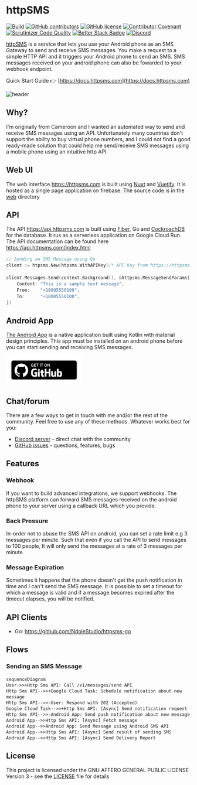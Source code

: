 # httpSMS

[![Build](https://github.com/NdoleStudio/httpsms/actions/workflows/ci.yml/badge.svg)](https://github.com/NdoleStudio/httpsms/actions/workflows/ci.yml)
[![GitHub contributors](https://img.shields.io/github/contributors/NdoleStudio/httpsms)](https://github.com/NdoleStudio/httpsms/graphs/contributors)
[![GitHub license](https://img.shields.io/github/license/NdoleStudio/httpsms?color=brightgreen)](https://github.com/NdoleStudio/httpsms/blob/master/LICENSE)
[![Contributor Covenant](https://img.shields.io/badge/Contributor%20Covenant-2.1-4baaaa.svg)](CODE_OF_CONDUCT.md)
[![Scrutinizer Code Quality](https://scrutinizer-ci.com/g/NdoleStudio/httpsms/badges/quality-score.png?b=main)](https://scrutinizer-ci.com/g/NdoleStudio/httpsms/?branch=main)
[![Better Stack Badge](https://uptime.betterstack.com/status-badges/v1/monitor/ldl5.svg)](https://uptime.betterstack.com/?utm_source=status_badge)
[![Discord](https://img.shields.io/discord/1095778291488653372?label=Discord)](https://discord.gg/kGk8HVqeEZ)

[httpSMS](https://httpsms.com) is a service that lets you use your Android phone as an SMS Gateway to send and receive SMS messages.
You make a request to a simple HTTP API and it triggers your Android phone to send an SMS. SMS messages received on your android phone can also be fowarded to your webhook endpoint.

Quick Start Guide 👉 [https://docs.httpsms.com](https://docs.httpsms.com)

<img width="1115" alt="header" src="https://user-images.githubusercontent.com/4196457/194767449-f12d84a0-22f1-4787-afb2-17398fb459f6.png">

## Why?

I'm originally from Cameroon and I wanted an automated way to send and receive SMS messages using an API.
Unfortunately many countries don't support the ability to buy virtual phone numbers, and I could not find a good ready-made
solution that could help me send/receive SMS messages using a mobile phone using an intuitive http API.

## Web UI

The web interface https://httpsms.com is built using [Nuxt](https://nuxtjs.org/) and [Vuetify](https://vuetifyjs.com/en/).
It is hosted as a single page application on firebase. The source code is in the [web](./web) directory

## API

The API https://api.httpsms.com is built using [Fiber](https://gofiber.io/), Go and [CockroachDB](https://www.cockroachlabs.com/) for the database.
It rus as a serverless application on Google Cloud Run. The API documentation can be found here https://api.httpsms.com/index.html

```go
// Sending an SMS Message using Go
client := htpsms.New(htpsms.WithAPIKey(/* API Key from https://httpsms.com/settings */))

client.Messages.Send(context.Background(), &httpsms.MessageSendParams{
    Content: "This is a sample text message",
    From:    "+18005550199",
    To:      "+18005550100",
})
```

## Android App

[The Android App](https://github.com/NdoleStudio/httpsms/releases/latest/download/HttpSms.apk) is a native application
built using Kotlin with material design principles. This app must be installed on an android phone before you can start
sending and receiving SMS messages.

[<img src=".github/ghbadge.png" alt="Get it on GitHub" height="80">](https://github.com/NdoleStudio/httpsms/releases/)

## Chat/forum

There are a few ways to get in touch with me and/or the rest of the community. Feel free to use any of these methods. Whatever
works best for you:

- [Discord server](https://discord.gg/kGk8HVqeEZ) - direct chat with the community
- [GitHub issues](https://github.com/NdoleStudio/httpsms/issues) - questions, features, bugs

## Features

### Webhook

If you want to build advanced integrations, we support webhooks. The httpSMS platform can forward SMS messages received
on the android phone to your server using a callback URL which you provide.

### Back Pressure

In-order not to abuse the SMS API on android, you can set a rate limit e.g 3 messages per minute. Such that even if you
call the API to send messages to 100 people, It will only send the messages at a rate of 3 messages per minute.

### Message Expiration

Sometimes it happens that the phone doesn't get the push notification in time and I can't send the SMS message. It is
possible to set a timeout for which a message is valid and if a message becomes expired after the timeout elapses, you
will be notified.

## API Clients

- Go: https://github.com/NdoleStudio/httpsms-go

## Flows

### Sending an SMS Message

```mermaid
sequenceDiagram
User->>+Http Sms API: Call /v1/messages/send API
Http Sms API-->>+Google Cloud Task: Schedule notification about new message
Http Sms API-->>-User: Respond with 202 (Accepted)
Google Cloud Task-->>+Http Sms API: [Async] Send notification request
Http Sms API-->>-Android App: Send push notification about new message
Android App-->>Http Sms API: [Async] Fetch message
Android App-->>Android App: Send Message using Android SMS API
Android App-->>Http Sms API: [Async] Send result of sending SMS
Android App-->>Http Sms API: [Async] Send Delivery Report
```

## License

This project is licensed under the GNU AFFERO GENERAL PUBLIC LICENSE Version 3 - see the [LICENSE](LICENSE) file for details
